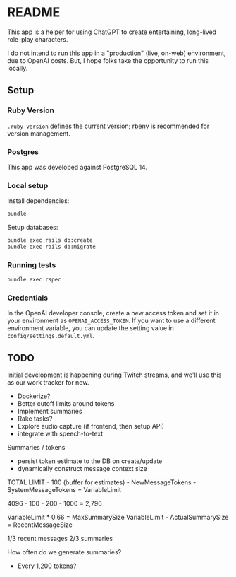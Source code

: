 # README

This app is a helper for using ChatGPT to create entertaining, long-lived role-play characters. 

I do not intend to run this app in a "production" (live, on-web) environment, due to OpenAI costs. But, I hope folks
take the opportunity to run this locally.

## Setup

### Ruby Version

`.ruby-version` defines the current version; [rbenv](https://github.com/rbenv/rbenv) is recommended for version management.

### Postgres

This app was developed against PostgreSQL 14.

### Local setup

Install dependencies:

```sh
bundle
```

Setup databases:

```sh
bundle exec rails db:create
bundle exec rails db:migrate
```

### Running tests

```sh
bundle exec rspec
```

### Credentials

In the OpenAI developer console, create a new access token and set it in your environment as `OPENAI_ACCESS_TOKEN`.
If you want to use a different environment variable, you can update the setting value in `config/settings.default.yml`.

## TODO

Initial development is happening during Twitch streams, and we'll use this as our work tracker for now.

* Dockerize?
* Better cutoff limits around tokens
* Implement summaries
* Rake tasks? 
* Explore audio capture (if frontend, then setup API)
* integrate with speech-to-text

Summaries / tokens
* persist token estimate to the DB on create/update
* dynamically construct message context size

TOTAL LIMIT - 100 (buffer for estimates) - NewMessageTokens - SystemMessageTokens = VariableLimit

4096 - 100 - 200 - 1000 = 2,796

VariableLimit * 0.66 = MaxSummarySize
VariableLimit - ActualSummarySize = RecentMessageSize

1/3 recent messages
2/3 summaries

How often do we generate summaries?
* Every 1,200 tokens? 

